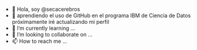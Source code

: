 - 👋 Hola, soy @secacerebros
- 👀 aprendiendo el uso de GitHub en el programa IBM de Ciencia de Datos 
próximamente iré actualizando mi perfil
- 🌱 I’m currently learning ...
- 💞️ I’m looking to collaborate on ...
- 📫 How to reach me ...

<!---
secacerebros/secacerebros is a ✨ special ✨ repository because its `README.md` (this file) appears on your GitHub profile.
You can click the Preview link to take a look at your changes.
--->
